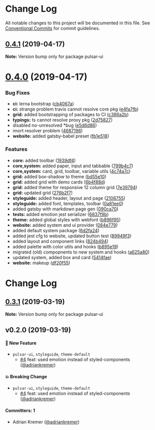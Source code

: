 # Change Log

All notable changes to this project will be documented in this file.
See [Conventional Commits](https://conventionalcommits.org) for commit guidelines.

## [0.4.1](https://github.com/adriankremer/pulsar-ui/compare/v0.4.0...v0.4.1) (2019-04-17)

**Note:** Version bump only for package pulsar-ui





# [0.4.0](https://github.com/adriankremer/pulsar-ui/compare/v0.3.1...v0.4.0) (2019-04-17)


### Bug Fixes

* **ci:** lerna bootstrap ([cb4067a](https://github.com/adriankremer/pulsar-ui/commit/cb4067a))
* **ci:** strange problem travis cannot resolve core pkg ([e4fa7fb](https://github.com/adriankremer/pulsar-ui/commit/e4fa7fb))
* **grid:** added bootstrapping of packages to CI ([c386a2b](https://github.com/adriankremer/pulsar-ui/commit/c386a2b))
* **typings:** ts cannot resolve proxy pkg ([2d75827](https://github.com/adriankremer/pulsar-ui/commit/2d75827))
* disabled no-unresolved *bug ([e5d6d86](https://github.com/adriankremer/pulsar-ui/commit/e5d6d86))
* imort resolver problem ([4687196](https://github.com/adriankremer/pulsar-ui/commit/4687196))
* **website:** added gatsby-babel preset ([fb1e518](https://github.com/adriankremer/pulsar-ui/commit/fb1e518))


### Features

* **core:** added toolbar ([1939df4](https://github.com/adriankremer/pulsar-ui/commit/1939df4))
* **core,system:** added paper, input and tabbable ([799b4c7](https://github.com/adriankremer/pulsar-ui/commit/799b4c7))
* **core,system:** card, grid, toolbar, variable utils ([4c74a7c](https://github.com/adriankremer/pulsar-ui/commit/4c74a7c))
* **grid:** added box-shadow to theme ([bd55e10](https://github.com/adriankremer/pulsar-ui/commit/bd55e10))
* **grid:** added grid with demo cards ([6b4f88d](https://github.com/adriankremer/pulsar-ui/commit/6b4f88d))
* **grid:** added theme for responsive 12 column grid ([7e39794](https://github.com/adriankremer/pulsar-ui/commit/7e39794))
* **grid:** updated grid ([276b2f7](https://github.com/adriankremer/pulsar-ui/commit/276b2f7))
* **styleguide:** added  header, layout and page ([2108755](https://github.com/adriankremer/pulsar-ui/commit/2108755))
* **styleguide:** added font, templates, toolbar ([0a81ee0](https://github.com/adriankremer/pulsar-ui/commit/0a81ee0))
* added gatsby with markdown page gen ([090ca70](https://github.com/adriankremer/pulsar-ui/commit/090ca70))
* **tests:** added emotion jest serializer ([6837f9b](https://github.com/adriankremer/pulsar-ui/commit/6837f9b))
* **theme:** added global styles with webfont ([b896f95](https://github.com/adriankremer/pulsar-ui/commit/b896f95))
* **website:** added system and ui provider ([084e779](https://github.com/adriankremer/pulsar-ui/commit/084e779))
* added default system package ([6d2fa24](https://github.com/adriankremer/pulsar-ui/commit/6d2fa24))
* added jest cfg to website, updated button test ([89949f3](https://github.com/adriankremer/pulsar-ui/commit/89949f3))
* added layout and component links ([824b494](https://github.com/adriankremer/pulsar-ui/commit/824b494))
* added palette with color utils and hooks ([b895e19](https://github.com/adriankremer/pulsar-ui/commit/b895e19))
* migrated (old) compopnents to new system and hooks ([a625a80](https://github.com/adriankremer/pulsar-ui/commit/a625a80))
* updated system, added box and card ([5414fae](https://github.com/adriankremer/pulsar-ui/commit/5414fae))
* **website:** makeup ([df20f55](https://github.com/adriankremer/pulsar-ui/commit/df20f55))





# Change Log

## [0.3.1](https://github.com/adriankremer/pulsar-ui/compare/v0.2.0...v0.3.1) (2019-03-19)

**Note:** Version bump only for package pulsar-ui

## v0.2.0 (2019-03-19)

#### :rocket: New Feature
* `pulsar-ui`, `styleguide`, `theme-default`
  * [#4](https://github.com/adriankremer/pulsar-ui/pull/4) feat: used emotion instead of styled-components ([@adriankremer](https://github.com/adriankremer))

#### :boom: Breaking Change
* `pulsar-ui`, `styleguide`, `theme-default`
  * [#4](https://github.com/adriankremer/pulsar-ui/pull/4) feat: used emotion instead of styled-components ([@adriankremer](https://github.com/adriankremer))

#### Committers: 1
- Adrian Kremer ([@adriankremer](https://github.com/adriankremer))
